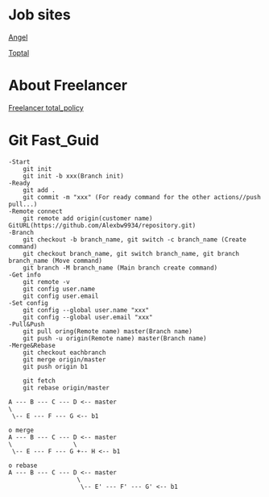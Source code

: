 # Job sites

[Angel](https://angel.co)

[Toptal](https://www.toptal.com)
    
# About Freelancer

[Freelancer total_policy](https://www.freelancer.com/info/plainterms.html)

# Git Fast_Guid 

    -Start 
        git init
        git init -b xxx(Branch init)
    -Ready
        git add .
        git commit -m "xxx" (For ready command for the other actions//push pull...)
    -Remote connect
        git remote add origin(customer name) GitURL(https://github.com/Alexbw9934/repository.git)
    -Branch
        git checkout -b branch_name, git switch -c branch_name (Create command)
        git checkout branch_name, git switch branch_name, git branch branch_name (Move command)
        git branch -M branch_name (Main branch create command)
    -Get info
        git remote -v
        git config user.name
        git config user.email
    -Set config
        git config --global user.name "xxx"
        git config --global user.email "xxx"
    -Pull&Push
        git pull oring(Remote name) master(Branch name)
        git push -u origin(Remote name) master(Branch name)
    -Merge&Rebase
        git checkout eachbranch
        git merge origin/master
        git push origin b1

        git fetch
        git rebase origin/master

    A --- B --- C --- D <-- master
    \
     \-- E --- F --- G <-- b1

    o merge
    A --- B --- C --- D <-- master
    \                 \
     \-- E --- F --- G +-- H <-- b1
    
    o rebase
    A --- B --- C --- D <-- master
                       \
                        \-- E' --- F' --- G' <-- b1





